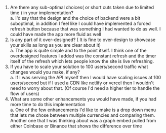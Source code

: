  1.	Are there any sub-optimal choices( or short cuts taken due to limited time ) in your implementation? \
	 a.	I'd say that the design and the choice of backend were a bit suboptimal, in addition I feel like I could have implemented a forced refresh button because that was something I had wanted to do as well. I could have made the app more fluid as well
2. Is any part of it over-designed? ( It is fine to over-design to showcase your skills as long as you are clear about it)\
	a. The app is quite simple and to the point itself. I think one of the overdesigned features I added was the constant refresh and the timer itself of the refresh which lets people know the site is live refreshing. 
3. If you have to scale your solution to 100 users/second traffic what changes would you make, if any?\
	a. If I was serving the API myself then I would have scaling issues at 100 users/second but if I used a CDN like netlify or vercel then I wouldn't need to worry about that.  (Of course I'd need a higher tier to handle the flow of users)
4. What are some other enhancements you would have made, if you had more time to do this implementation\
	a. One of the few enhancements I'd like to make is a drop down menu that lets me chose between multiple currencies and comparing them. Another one that I was thinking about was a graph embed pulled from either Coinbase or Binance that shows the difference over time
